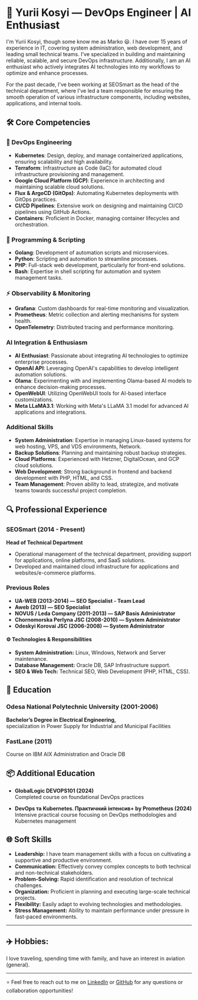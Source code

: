 # 🧑 Yurii Kosyi — DevOps Engineer | AI Enthusiast

I'm Yurii Kosyi, though some know me as Marko 😃. I have over 15 years of experience in IT, covering system administration, web development, and leading small technical teams. I've specialized in building and maintaining reliable, scalable, and secure DevOps infrastructure. Additionally, I am an AI enthusiast who actively integrates AI technologies into my workflows to optimize and enhance processes.

For the past decade, I've been working at SEOSmart as the head of the technical department, where I've led a team responsible for ensuring the smooth operation of various infrastructure components, including websites, applications, and internal tools.

## 🛠️ Core Competencies

### 🚀 DevOps Engineering
- **Kubernetes**: Design, deploy, and manage containerized applications, ensuring scalability and high availability.
- **Terraform**: Infrastructure as Code (IaC) for automated cloud infrastructure provisioning and management.
- **Google Cloud Platform (GCP)**: Experience in architecting and maintaining scalable cloud solutions.
- **Flux & ArgoCD (GitOps)**: Automating Kubernetes deployments with GitOps practices.
- **CI/CD Pipelines**: Extensive work on designing and maintaining CI/CD pipelines using GitHub Actions.
- **Containers**: Proficient in Docker, managing container lifecycles and orchestration.

### 🔧 Programming & Scripting
- **Golang**: Development of automation scripts and microservices.
- **Python**: Scripting and automation to streamline processes.
- **PHP**: Full-stack web development, particularly for front-end solutions.
- **Bash**: Expertise in shell scripting for automation and system management tasks.

### ⚡ Observability & Monitoring
- **Grafana**: Custom dashboards for real-time monitoring and visualization.
- **Prometheus**: Metric collection and alerting mechanisms for system health.
- **OpenTelemetry**: Distributed tracing and performance monitoring.

### AI Integration & Enthusiasm
- **AI Enthusiast**: Passionate about integrating AI technologies to optimize enterprise processes.
- **OpenAI API**: Leveraging OpenAI's capabilities to develop intelligent automation solutions.
- **Olama**: Experimenting with and implementing Olama-based AI models to enhance decision-making processes.
- **OpenWebUI**: Utilizing OpenWebUI tools for AI-based interface customizations.
- **Meta LLaMA3.1**: Working with Meta's LLaMA 3.1 model for advanced AI applications and integrations.

### Additional Skills
- **System Administration**: Expertise in managing Linux-based systems for web hosting, VPS, and VDS environments, Network.
- **Backup Solutions**: Planning and maintaining robust backup strategies.
- **Cloud Platforms**: Experienced with Hetzner, DigitalOcean, and GCP cloud solutions.
- **Web Development**: Strong background in frontend and backend development with PHP, HTML, and CSS.
- **Team Management**: Proven ability to lead, strategize, and motivate teams towards successful project completion.

## 🔍 Professional Experience

### SEOSmart (2014 - Present)  
**Head of Technical Department**
- Operational management of the technical department, providing support for applications, online platforms, and SaaS solutions.
- Developed and maintained cloud infrastructure for applications and websites/e-commerce platforms.

### Previous Roles
- **UA-WEB (2013-2014) — SEO Specialist - Team Lead**
- **Aweb (2013) — SEO Specialist**
- **NOVUS / Leda Company (2011-2013) — SAP Basis Administrator**
- **Chornomorska Perlyna JSC (2008-2010) — System Administrator**
- **Odeskyi Korovai JSC (2006-2008) — System Administrator**

#### ⚙️ Technologies & Responsibilities  
- **System Administration:** Linux, Windows, Network and Server maintenance.
- **Database Management:** Oracle DB, SAP Infrastructure support.
- **SEO & Web Tech:** Technical SEO, Web Development (PHP, HTML, CSS).

## 📝 Education

### Odesa National Polytechnic University (2001-2006)
**Bachelor’s Degree in Electrical Engineering,**  
specialization in Power Supply for Industrial and Municipal Facilities

### FastLane (2011)  
Course on IBM AIX Administration and Oracle DB

## 📦 Additional Education

- **GlobalLogic DEVOPS101 (2024)**  
  Completed course on foundational DevOps practices

- **DevOps та Kubernetes. Практичний інтенсив+ by Prometheus (2024)**  
  Intensive practical course focusing on DevOps methodologies and Kubernetes management

## 🌐 Soft Skills

- **Leadership:** I have team management skills with a focus on cultivating a supportive and productive environment.
- **Communication:** Effectively convey complex concepts to both technical and non-technical stakeholders.
- **Problem-Solving:** Rapid identification and resolution of technical challenges.
- **Organization:** Proficient in planning and executing large-scale technical projects.
- **Flexibility:** Easily adapt to evolving technologies and methodologies.
- **Stress Management:** Ability to maintain performance under pressure in fast-paced environments.

---
## ✈️ Hobbies:

I love traveling, spending time with family, and have an interest in aviation (general).

---

⭐️ Feel free to reach out to me on [LinkedIn](https://www.linkedin.com/in/yuriy-kosiy/) or [GitHub](https://github.com/YuriiKosiy) for any questions or collaboration opportunities!
